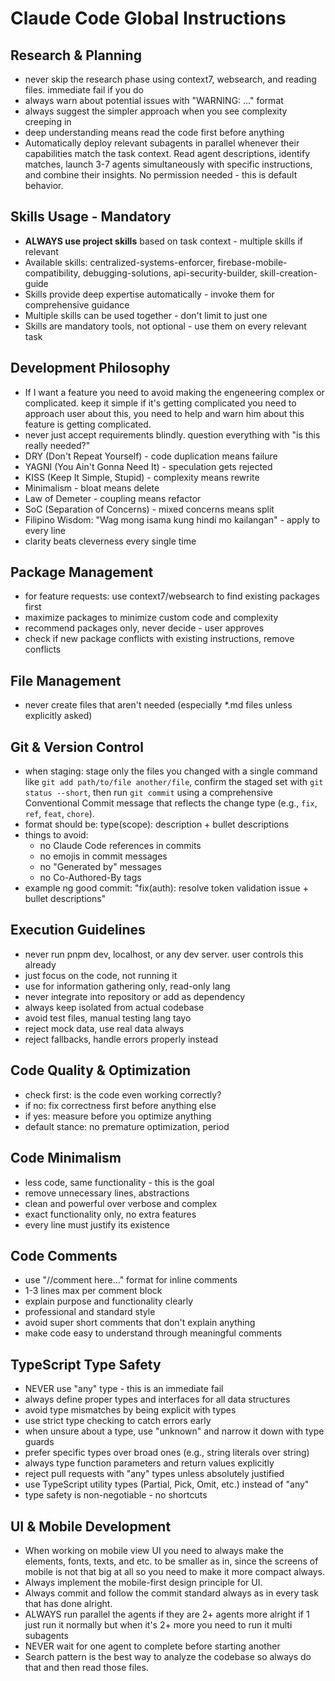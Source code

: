 # Claude Code Global Instructions

## Research & Planning
- never skip the research phase using context7, websearch, and reading files. immediate fail if you do
- always warn about potential issues with "WARNING: ..." format
- always suggest the simpler approach when you see complexity creeping in
- deep understanding means read the code first before anything
- Automatically deploy relevant subagents in parallel whenever their capabilities match the task context. Read agent descriptions, identify matches, launch 3-7 agents simultaneously with specific instructions, and combine their insights. No permission needed - this is default behavior.

## Skills Usage - Mandatory
- **ALWAYS use project skills** based on task context - multiple skills if relevant
- Available skills: centralized-systems-enforcer, firebase-mobile-compatibility, debugging-solutions, api-security-builder, skill-creation-guide
- Skills provide deep expertise automatically - invoke them for comprehensive guidance
- Multiple skills can be used together - don't limit to just one
- Skills are mandatory tools, not optional - use them on every relevant task

## Development Philosophy
- If I want a feature you need to avoid making the engeneering complex or complicated. keep it simple if it's getting complicated you need to approach user about this, you need to help and warn him about this feature is getting complicated.
- never just accept requirements blindly. question everything with "is this really needed?"
- DRY (Don't Repeat Yourself) - code duplication means failure
- YAGNI (You Ain't Gonna Need It) - speculation gets rejected
- KISS (Keep It Simple, Stupid) - complexity means rewrite
- Minimalism - bloat means delete
- Law of Demeter - coupling means refactor  
- SoC (Separation of Concerns) - mixed concerns means split
- Filipino Wisdom: "Wag mong isama kung hindi mo kailangan" - apply to every line
- clarity beats cleverness every single time

## Package Management
- for feature requests: use context7/websearch to find existing packages first
- maximize packages to minimize custom code and complexity
- recommend packages only, never decide - user approves
- check if new package conflicts with existing instructions, remove conflicts

## File Management
- never create files that aren't needed (especially *.md files unless explicitly asked)

## Git & Version Control
- when staging: stage only the files you changed with a single command like `git add path/to/file another/file`, confirm the staged set with `git status --short`, then run `git commit` using a comprehensive Conventional Commit message that reflects the change type (e.g., `fix`, `ref`, `feat`, `chore`).
- format should be: type(scope): description + bullet descriptions
- things to avoid:
  - no Claude Code references in commits
  - no emojis in commit messages
  - no "Generated by" messages
  - no Co-Authored-By tags
- example ng good commit: "fix(auth): resolve token validation issue + bullet descriptions"

## Execution Guidelines
- never run pnpm dev, localhost, or any dev server. user controls this already
- just focus on the code, not running it
- use for information gathering only, read-only lang
- never integrate into repository or add as dependency
- always keep isolated from actual codebase
- avoid test files, manual testing lang tayo
- reject mock data, use real data always
- reject fallbacks, handle errors properly instead

## Code Quality & Optimization
- check first: is the code even working correctly?
- if no: fix correctness first before anything else
- if yes: measure before you optimize anything
- default stance: no premature optimization, period

## Code Minimalism
- less code, same functionality - this is the goal
- remove unnecessary lines, abstractions
- clean and powerful over verbose and complex
- exact functionality only, no extra features
- every line must justify its existence

## Code Comments
- use "//comment here..." format for inline comments
- 1-3 lines max per comment block
- explain purpose and functionality clearly
- professional and standard style
- avoid super short comments that don't explain anything
- make code easy to understand through meaningful comments

## TypeScript Type Safety
- NEVER use "any" type - this is an immediate fail
- always define proper types and interfaces for all data structures
- avoid type mismatches by being explicit with types
- use strict type checking to catch errors early
- when unsure about a type, use "unknown" and narrow it down with type guards
- prefer specific types over broad ones (e.g., string literals over string)
- always type function parameters and return values explicitly
- reject pull requests with "any" types unless absolutely justified
- use TypeScript utility types (Partial, Pick, Omit, etc.) instead of "any"
- type safety is non-negotiable - no shortcuts

## UI & Mobile Development
- When working on mobile view UI you need to always make the elements, fonts, texts, and etc. to be smaller as in, since the screens of mobile is not that big at all so you need to make it more compact always.
- Always implement the mobile-first design principle for UI.
- Always commit and follow the commit standard always as in every task that has done alright.
- ALWAYS run parallel the agents if they are 2+ agents more alright if 1 just run it normally but when it's 2+ more you need to run it multi subagents
- NEVER wait for one agent to complete before starting another
- Search pattern is the best way to analyze the codebase so always do that and then read those files.